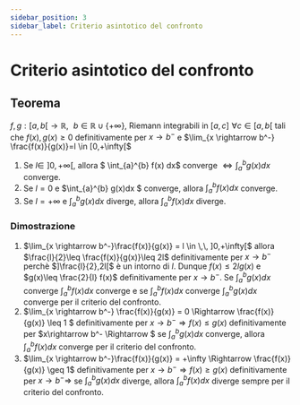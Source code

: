 ```yaml
---
sidebar_position: 3
sidebar_label: Criterio asintotico del confronto
---
```


# Criterio asintotico del confronto

## Teorema
$f,g: [a,b[\rightarrow \mathbb{R}, \,\,\ b\in \mathbb{R} \cup \{+\infty\}$, Riemann integrabili in $[a,c] \,\, \forall c \in [a,b[$ tali che $f(x),g(x)\geq 0$ definitivamente per $x \rightarrow b^-$ e $\lim_{x \rightarrow b^-} \frac{f(x)}{g(x)}=l \in [0,+\infty[$

1. Se $l \in \,\, ]0,+\infty[$, allora $ \int_{a}^{b} f(x) dx$ converge $\Leftrightarrow \int_{a}^{b} g(x) dx$ converge.
2. Se $l=0$ e $\int_{a}^{b} g(x)dx $ converge, allora $\int_{a}^{b} f(x) dx$ converge.
3. Se $l=+\infty$ e $\int_{a}^{b} g(x) dx$ diverge, allora $\int_{a}^{b} f(x)dx$ diverge.


### Dimostrazione

1. $\lim_{x \rightarrow b^-}\frac{f(x)}{g(x)} = l \in \,\, ]0,+\infty[$ allora $\frac{l}{2}\leq \frac{f(x)}{g(x)}\leq 2l$ definitivamente per $x \rightarrow b^-$ perchè $]\frac{l}{2},2l[$ è un intorno di $l$. Dunque $f(x)\leq 2lg(x)$ e $g(x)\leq \frac{2}{l} f(x)$ definitivamente per $x \rightarrow b^-$. Se $\int_{a}^{b} g(x) dx$ converge $\int_{a}^{b} f(x) dx$ converge e se $\int_{a}^{b} f(x) dx$ converge $\int_{a}^{b} g(x) dx$ converge per il criterio del confronto.
2. $\lim_{x \rightarrow b^-} \frac{f(x)}{g(x)} = 0 \Rightarrow \frac{f(x)}{g(x)} \leq 1 $ definitivamente per $x\rightarrow b^- \Rightarrow f(x) \leq g(x)$ definitivamente per $x\rightarrow b^- \Rightarrow $ se $\int_{a}^{b} g(x)dx$ converge, allora $\int_{a}^{b} f(x)dx$ converge per il criterio del confronto.
3. $\lim_{x \rightarrow b^-}\frac{f(x)}{g(x)} = +\infty \Rightarrow \frac{f(x)}{g(x)} \geq 1$ definitivamente per $x \rightarrow b^- \Rightarrow f(x) \geq g(x)$ definitivamente per $x \rightarrow b^- \Rightarrow$ se $\int_{a}^{b} g(x)dx$ diverge, allora $\int_{a}^{b} f(x)dx$ diverge sempre per il criterio del confronto.
